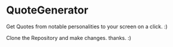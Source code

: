 # QuoteGenerator
Get Quotes from notable personalities to your screen on a click. :) <br>

Clone the Repository and make changes. thanks. :)

